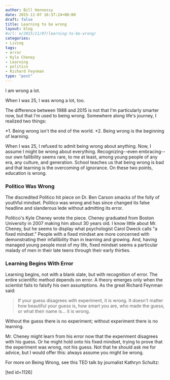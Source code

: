 ```yaml
---
author: Bill Hennessy
date: 2015-11-07 16:37:24+00:00
draft: false
title: Learning to be wrong
layout: blog
#url: e/2015/11/07/learning-to-be-wrong/
categories:
- Living
tags:
- error
- Kyle Cheney
- Learning
- politico
- Richard Feynman
type: "post"
---
```


I am wrong a lot.

When I was 25, I was wrong a lot, too.

The difference between 1988 and 2015 is not that I'm particularly smarter now, but that I'm used to being wrong. Somewhere along life's journey, I realized two things:




*1. Being wrong isn't the end of the world.
*2. Being wrong is the beginning of learning.


When I was 25, I refused to admit being wrong about anything. Now, I assume I might be wrong about everything. Recognizing--even embracing--our own fallibility seems rare, to me at least, among young people of any era, any culture, and generation. School teaches us that being wrong is bad and that learning is the overcoming of ignorance. On these two points, education is wrong.



### Politico Was Wrong



The discredited Politico hit piece on Dr. Ben Carson smacks of the folly of youthful mindset. Politico was wrong and has since changed its false headline and slanderous lede without admitting its error.

Politico's Kyle Cheney wrote the piece. Cheney graduated from Boston University in 2007 making him about 30 years old. I know little about Mr. Cheney, but he seems to display what psychologist Carol Dweck calls "a fixed mindset." People with a fixed mindset are more concerned with demonstrating their infallibility than in learning and growing. And, having managed young people most of my life, fixed mindset seems a particular malady of men in their late teens through their early thirties.



### Learning Begins With Error



Learning begins, not with a blank slate, but with recognition of error. The entire scientific method depends on error. A theory emerges only when the scientist fails to falsify his own assumptions. As the great Richard Feynman said:












> If your guess disagrees with experiment, it is wrong. It doesn't matter how beautiful your guess is, how smart you are, who made the guess, or what their name is... it is wrong.


Without the guess there is no experiment; without experiment there is no learning.

Mr. Cheney might learn from his error now that the experiment disagrees with his guess. Or he might hold onto his fixed mindset, trying to prove that the experiment was wrong, not his guess. Not that he should ask me for advice, but I would offer this: always assume you might be wrong.

For more on Being Wrong, see this TED talk by journalist Kathryn Schultz:

[ted id=1126]








